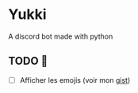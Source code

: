 # Yukki
A discord bot made with python

## TODO 🚧

- [ ] Afficher les emojis (voir mon [gist](https://gist.github.com/ValentinColin/913a1596ecece77461182891a7d2aaea))
